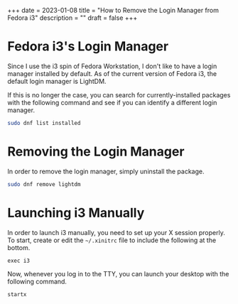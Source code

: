 +++
date = 2023-01-08
title = "How to Remove the Login Manager from Fedora i3"
description = ""
draft = false
+++

# Fedora i3\'s Login Manager

Since I use the i3 spin of Fedora Workstation, I don\'t like to have a
login manager installed by default. As of the current version of Fedora
i3, the default login manager is LightDM.

If this is no longer the case, you can search for currently-installed
packages with the following command and see if you can identify a
different login manager.

```sh
sudo dnf list installed
```

# Removing the Login Manager

In order to remove the login manager, simply uninstall the package.

```sh
sudo dnf remove lightdm
```

# Launching i3 Manually

In order to launch i3 manually, you need to set up your X session
properly. To start, create or edit the `~/.xinitrc` file to
include the following at the bottom.

``` config
exec i3
```

Now, whenever you log in to the TTY, you can launch your desktop with
the following command.

```sh
startx
```
